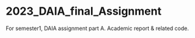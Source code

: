 # 2023_DAIA_final_Assignment
 
For semester1, DAIA assignment part A.
Academic report & related code.